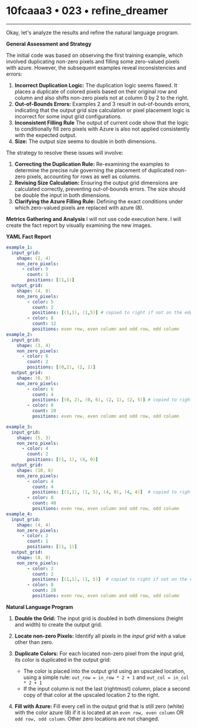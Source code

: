 # 10fcaaa3 • 023 • refine_dreamer

---
Okay, let's analyze the results and refine the natural language program.

**General Assessment and Strategy**

The initial code was based on observing the first training example, which involved duplicating non-zero pixels and filling some zero-valued pixels with azure. However, the subsequent examples reveal inconsistencies and errors:

1.  **Incorrect Duplication Logic:** The duplication logic seems flawed. It places a duplicate of colored pixels based on their original row and column and also shifts non-zero pixels not at column 0 by 2 to the right.
2.  **Out-of-Bounds Errors:** Examples 2 and 3 result in out-of-bounds errors, indicating that the output grid size calculation or pixel placement logic is incorrect for some input grid configurations.
3. **Inconsistent Filling Rule** The output of current code show that the logic to conditionally fill zero pixels with Azure is also not applied consistently with the expected output.
4.  **Size:** The output size seems to double in both dimensions.

The strategy to resolve these issues will involve:

1.  **Correcting the Duplication Rule:** Re-examining the examples to determine the precise rule governing the placement of duplicated non-zero pixels, accounting for rows as well as columns.
2.  **Revising Size Calculation:** Ensuring the output grid dimensions are calculated correctly, preventing out-of-bounds errors. The size should be double the input in both dimensions.
3.  **Clarifying the Azure Filling Rule:** Defining the exact conditions under which zero-valued pixels are replaced with azure (8).

**Metrics Gathering and Analysis**
I will not use code execution here. I will create the fact report by visually examining the new images.

**YAML Fact Report**

```yaml
example_1:
  input_grid:
    shape: (2, 4)
    non_zero_pixels:
      - color: 5
        count: 1
        positions: [(1,1)]
  output_grid:
    shape: (4, 8)
    non_zero_pixels:
        - color: 5
          count: 2
          positions: [(1,1), (1,5)] # copied to right if not on the edge
        - color: 8
          count: 12
          positions: even row, even column and odd row, odd column
example_2:
  input_grid:
    shape: (3, 4)
    non_zero_pixels:
      - color: 6
        count: 2
        positions: [(0,2), (2, 1)]
  output_grid:
    shape: (6, 8)
    non_zero_pixels:
        - color: 6
          count: 4
          positions: [(0, 2), (0, 6), (2, 1), (2, 5)] # copied to right if not on the edge
        - color: 8
          count: 20
          positions: even row, even column and odd row, odd column

example_3:
  input_grid:
    shape: (5, 3)
    non_zero_pixels:
      - color: 4
        count: 2
        positions: [(1, 1), (4, 0)]
  output_grid:
    shape: (10, 6)
    non_zero_pixels:
        - color: 4
          count: 4
          positions: [(1,1), (1, 5), (4, 0), (4, 4)]  # copied to right if not on the edge
        - color: 8
          count: 40
          positions: even row, even column and odd row, odd column
example_4:
  input_grid:
    shape: (4, 4)
    non_zero_pixels:
      - color: 2
        count: 1
        positions: [(1, 1)]
  output_grid:
    shape: (8, 8)
    non_zero_pixels:
        - color: 2
          count: 2
          positions: [(1,1), (1, 5)]  # copied to right if not on the edge
        - color: 8
          count: 28
          positions: even row, even column and odd row, odd column

```

**Natural Language Program**

1.  **Double the Grid:** The input grid is doubled in both dimensions (height and width) to create the output grid.

2.  **Locate non-zero Pixels:** Identify all pixels in the *input grid* with a value other than zero.

3.  **Duplicate Colors:** For each located non-zero pixel from the input grid, its color is duplicated in the output grid:
    * The color is placed into the output grid using an upscaled location, using a simple rule: `out_row = in_row * 2 + 1` and `out_col = in_col * 2 + 1`
    *   If the input column is not the last (rightmost) column, place a second copy of that color at the upscaled location 2 to the right.

4. **Fill with Azure:** Fill every cell in the output grid that is still zero (white) with the color azure (8) if it is located at an `even row, even column` OR `odd row, odd column`. Other zero locations are not changed.

